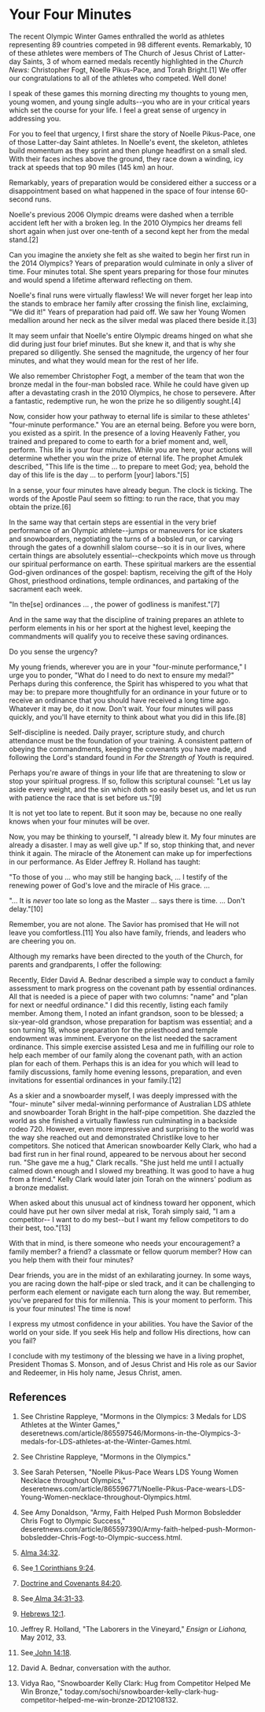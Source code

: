 # Your Four Minutes

The recent Olympic Winter Games enthralled the world as athletes representing
89 countries competed in 98 different events. Remarkably, 10 of these athletes
were members of The Church of Jesus Christ of Latter-day Saints, 3 of whom
earned medals recently highlighted in the _Church News:_ Christopher Fogt,
Noelle Pikus-Pace, and Torah Bright.[1] We offer our congratulations to all of
the athletes who competed. Well done!

I speak of these games this morning directing my thoughts to young men, young
women, and young single adults--you who are in your critical years which set
the course for your life. I feel a great sense of urgency in addressing you.

For you to feel that urgency, I first share the story of Noelle Pikus-Pace,
one of those Latter-day Saint athletes. In Noelle's event, the skeleton,
athletes build momentum as they sprint and then plunge headfirst on a small
sled. With their faces inches above the ground, they race down a winding, icy
track at speeds that top 90 miles (145 km) an hour.

Remarkably, years of preparation would be considered either a success or a
disappointment based on what happened in the space of four intense 60-second
runs.

Noelle's previous 2006 Olympic dreams were dashed when a terrible accident
left her with a broken leg. In the 2010 Olympics her dreams fell short again
when just over one-tenth of a second kept her from the medal stand.[2]

Can you imagine the anxiety she felt as she waited to begin her first run in
the 2014 Olympics? Years of preparation would culminate in only a sliver of
time. Four minutes total. She spent years preparing for those four minutes and
would spend a lifetime afterward reflecting on them.

Noelle's final runs were virtually flawless! We will never forget her leap
into the stands to embrace her family after crossing the finish line,
exclaiming, "We did it!" Years of preparation had paid off. We saw her Young
Women medallion around her neck as the silver medal was placed there beside
it.[3]

It may seem unfair that Noelle's entire Olympic dreams hinged on what she did
during just four brief minutes. But she knew it, and that is why she prepared
so diligently. She sensed the magnitude, the urgency of her four minutes, and
what they would mean for the rest of her life.

We also remember Christopher Fogt, a member of the team that won the bronze
medal in the four-man bobsled race. While he could have given up after a
devastating crash in the 2010 Olympics, he chose to persevere. After a
fantastic, redemptive run, he won the prize he so diligently sought.[4]

Now, consider how your pathway to eternal life is similar to these athletes'
"four-minute performance." You are an eternal being. Before you were born, you
existed as a spirit. In the presence of a loving Heavenly Father, you trained
and prepared to come to earth for a brief moment and, well, perform. This life
is your four minutes. While you are here, your actions will determine whether
you win the prize of eternal life. The prophet Amulek described, "This life is
the time ... to prepare to meet God; yea, behold the day of this life is the day
... to perform [your] labors."[5]

In a sense, your four minutes have already begun. The clock is ticking. The
words of the Apostle Paul seem so fitting: to run the race, that you may
obtain the prize.[6]

In the same way that certain steps are essential in the very brief performance
of an Olympic athlete--jumps or maneuvers for ice skaters and snowboarders,
negotiating the turns of a bobsled run, or carving through the gates of a
downhill slalom course--so it is in our lives, where certain things are
absolutely essential--checkpoints which move us through our spiritual
performance on earth. These spiritual markers are the essential God-given
ordinances of the gospel: baptism, receiving the gift of the Holy Ghost,
priesthood ordinations, temple ordinances, and partaking of the sacrament each
week.

"In the[se] ordinances ... , the power of godliness is manifest."[7]

And in the same way that the discipline of training prepares an athlete to
perform elements in his or her sport at the highest level, keeping the
commandments will qualify you to receive these saving ordinances.

Do you sense the urgency?

My young friends, wherever you are in your "four-minute performance," I urge
you to ponder, "What do I need to do next to ensure my medal?" Perhaps during
this conference, the Spirit has whispered to you what that may be: to prepare
more thoughtfully for an ordinance in your future or to receive an ordinance
that you should have received a long time ago. Whatever it may be, do it now.
Don't wait. Your four minutes will pass quickly, and you'll have eternity to
think about what you did in this life.[8]

Self-discipline is needed. Daily prayer, scripture study, and church
attendance must be the foundation of your training. A consistent pattern of
obeying the commandments, keeping the covenants you have made, and following
the Lord's standard found in _For the Strength of Youth_ is required.

Perhaps you're aware of things in your life that are threatening to slow or
stop your spiritual progress. If so, follow this scriptural counsel: "Let us
lay aside every weight, and the sin which doth so easily beset us, and let us
run with patience the race that is set before us."[9]

It is not yet too late to repent. But it soon may be, because no one really
knows when your four minutes will be over.

Now, you may be thinking to yourself, "I already blew it. My four minutes are
already a disaster. I may as well give up." If so, stop thinking that, and
never think it again. The miracle of the Atonement can make up for
imperfections in our performance. As Elder Jeffrey R. Holland has taught:

"To those of you ... who may still be hanging back, ... I testify of the renewing
power of God's love and the miracle of His grace. ...

"... It is _never_ too late so long as the Master ... says there is time. ... Don't
delay."[10]

Remember, you are not alone. The Savior has promised that He will not leave
you comfortless.[11] You also have family, friends, and leaders who are
cheering you on.

Although my remarks have been directed to the youth of the Church, for parents
and grandparents, I offer the following:

Recently, Elder David A. Bednar described a simple way to conduct a family
assessment to mark progress on the covenant path by essential ordinances. All
that is needed is a piece of paper with two columns: "name" and "plan for next
or needful ordinance." I did this recently, listing each family member. Among
them, I noted an infant grandson, soon to be blessed; a six-year-old grandson,
whose preparation for baptism was essential; and a son turning 18, whose
preparation for the priesthood and temple endowment was imminent. Everyone on
the list needed the sacrament ordinance. This simple exercise assisted Lesa
and me in fulfilling our role to help each member of our family along the
covenant path, with an action plan for each of them. Perhaps this is an idea
for you which will lead to family discussions, family home evening lessons,
preparation, and even invitations for essential ordinances in your family.[12]

As a skier and a snowboarder myself, I was deeply impressed with the "four-
minute" silver medal-winning performance of Australian LDS athlete and
snowboarder Torah Bright in the half-pipe competition. She dazzled the world
as she finished a virtually flawless run culminating in a backside rodeo 720.
However, even more impressive and surprising to the world was the way she
reached out and demonstrated Christlike love to her competitors. She noticed
that American snowboarder Kelly Clark, who had a bad first run in her final
round, appeared to be nervous about her second run. "She gave me a hug," Clark
recalls. "She just held me until I actually calmed down enough and I slowed my
breathing. It was good to have a hug from a friend." Kelly Clark would later
join Torah on the winners' podium as a bronze medalist.

When asked about this unusual act of kindness toward her opponent, which could
have put her own silver medal at risk, Torah simply said, "I am a competitor--
I want to do my best--but I want my fellow competitors to do their best,
too."[13]

With that in mind, is there someone who needs your encouragement? a family
member? a friend? a classmate or fellow quorum member? How can you help them
with their four minutes?

Dear friends, you are in the midst of an exhilarating journey. In some ways,
you are racing down the half-pipe or sled track, and it can be challenging to
perform each element or navigate each turn along the way. But remember, you've
prepared for this for millennia. This is your moment to perform. This is your
four minutes! The time is now!

I express my utmost confidence in your abilities. You have the Savior of the
world on your side. If you seek His help and follow His directions, how can
you fail?

I conclude with my testimony of the blessing we have in a living prophet,
President Thomas S. Monson, and of Jesus Christ and His role as our Savior and
Redeemer, in His holy name, Jesus Christ, amen.

## References

  1. See Christine Rappleye, "Mormons in the Olympics: 3 Medals for LDS Athletes at the Winter Games," deseretnews.com/article/865597546/Mormons-in-the-Olympics-3-medals-for-LDS-athletes-at-the-Winter-Games.html.

  2. See Christine Rappleye, "Mormons in the Olympics."

  3. See Sarah Petersen, "Noelle Pikus-Pace Wears LDS Young Women Necklace throughout Olympics," deseretnews.com/article/865596771/Noelle-Pikus-Pace-wears-LDS-Young-Women-necklace-throughout-Olympics.html.

  4. See Amy Donaldson, "Army, Faith Helped Push Mormon Bobsledder Chris Fogt to Olympic Success," deseretnews.com/article/865597390/Army-faith-helped-push-Mormon-bobsledder-Chris-Fogt-to-Olympic-success.html.

  5. [Alma 34:32](https://www.lds.org/scriptures/bofm/alma/34.32?lang=eng#31).

  6. See[ 1 Corinthians 9:24](https://www.lds.org/scriptures/nt/1-cor/9.24?lang=eng#23).

  7. [Doctrine and Covenants 84:20](https://www.lds.org/scriptures/dc-testament/dc/84.20?lang=eng#19).

  8. See[ Alma 34:31-33](https://www.lds.org/scriptures/bofm/alma/34.31-33?lang=eng#30).

  9. [Hebrews 12:1](https://www.lds.org/scriptures/nt/heb/12.1?lang=eng#0).

  10. Jeffrey R. Holland, "The Laborers in the Vineyard," _Ensign_ or _Liahona,_ May 2012, 33.

  11. See[ John 14:18](https://www.lds.org/scriptures/nt/john/14.18?lang=eng#17).

  12. David A. Bednar, conversation with the author.

  13. Vidya Rao, "Snowboarder Kelly Clark: Hug from Competitor Helped Me Win Bronze," today.com/sochi/snowboarder-kelly-clark-hug-competitor-helped-me-win-bronze-2D12108132.

